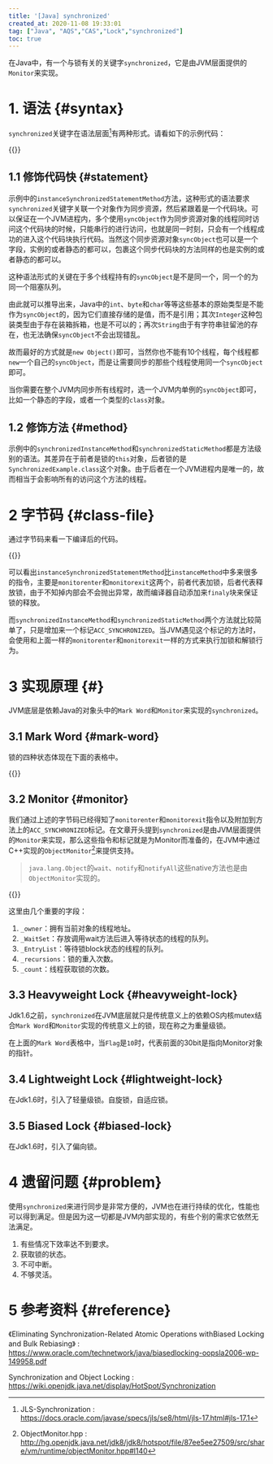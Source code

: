 ```yaml
---
title: '[Java] synchronized'
created_at: 2020-11-08 19:33:01
tag: ["Java", "AQS","CAS","Lock","synchronized"]
toc: true
---
```


在Java中，有一个与锁有关的关键字`synchronized`，它是由JVM层面提供的`Monitor`来实现。

# 1. 语法 {#syntax}

`synchronized`关键字在语法层面[^jls-synchronization]有两种形式。请看如下的示例代码：

{{<highlight-file path="SynchronizedExample.java" lang="java">}}

## 1.1 修饰代码快 {#statement}

示例中的`instanceSynchronizedStatementMethod`方法，这种形式的语法要求`synchronized`关键字关联一个对象作为同步资源，然后紧跟着是一个代码块。可以保证在一个JVM进程内，多个使用`syncObject`作为同步资源对象的线程同时访问这个代码块的时候，只能串行的进行访问，也就是同一时刻，只会有一个线程成功的进入这个代码块执行代码。当然这个同步资源对象`syncObject`也可以是一个字段，实例的或者静态的都可以，包裹这个同步代码块的方法同样的也是实例的或者静态的都可以。

这种语法形式的关键在于多个线程持有的`syncObject`是不是同一个，同一个的为同一个阻塞队列。

由此就可以推导出来，Java中的`int`、`byte`和`char`等等这些基本的原始类型是不能作为`syncObject`的，因为它们直接存储的是值，而不是引用；其次`Integer`这种包装类型由于存在装箱拆箱，也是不可以的；再次`String`由于有字符串驻留池的存在，也无法确保`syncObject`不会出现错乱。

故而最好的方式就是`new Object()`即可，当然你也不能有10个线程，每个线程都`new`一个自己的`syncObject`，而是让需要同步的那些个线程使用同一个`syncObject`即可。

当你需要在整个JVM内同步所有线程时，选一个JVM内单例的`syncObject`即可，比如一个静态的字段，或者一个类型的`class`对象。

## 1.2 修饰方法 {#method}

示例中的`synchronizedInstanceMethod`和`synchronizedStaticMethod`都是方法级别的语法。其差异在于前者是锁的`this`对象，后者锁的是`SynchronizedExample.class`这个对象。由于后者在一个JVM进程内是唯一的，故而相当于会影响所有的访问这个方法的线程。

# 2 字节码 {#class-file}

通过字节码来看一下编译后的代码。

{{<highlight-file path="SynchronizedExample.javap" lang="ini">}}

可以看出`instanceSynchronizedStatementMethod`比`instanceMethod`中多来很多的指令，主要是`monitorenter`和`monitorexit`这两个，前者代表加锁，后者代表释放锁，由于不知掉内部会不会抛出异常，故而编译器自动添加来`finaly`块来保证锁的释放。

而`synchronizedInstanceMethod`和`synchronizedStaticMethod`两个方法就比较简单了，只是增加来一个标记`ACC_SYNCHRONIZED`。当JVM遇见这个标记的方法时，会使用和上面一样的`monitorenter`和`monitorexit`一样的方式来执行加锁和解锁行为。

# 3 实现原理 {#}

JVM底层是依赖Java的对象头中的`Mark Word`和`Monitor`来实现的`synchronized`。

## 3.1 Mark Word {#mark-word} 

锁的四种状态体现在下面的表格中。

{{<inline-html path="mark-word.32bit.html">}}

## 3.2 Monitor {#monitor}

我们通过上述的字节码已经得知了`monitorenter`和`monitorexit`指令以及附加到方法上的`ACC_SYNCHRONIZED`标记。在文章开头提到`synchronized`是由JVM层面提供的`Monitor`来实现，那么这些指令和标记就是为Monitor而准备的，在JVM中通过C++实现的`ObjectMonitor`[^object-monitor-cpp]来提供支持。

> `java.lang.Object`的`wait`、`notify`和`notifyAll`这些native方法也是由`ObjectMonitor`实现的。

{{<highlight-file path="ObjectMonitor.hpp" lang="cpp">}}

这里由几个重要的字段：
1. `_owner`：拥有当前对象的线程地址。
2. `_WaitSet`：存放调用wait方法后进入等待状态的线程的队列。
3. `_EntryList`：等待锁block状态的线程的队列。
4. `_recursions`：锁的重入次数。
5. `_count`：线程获取锁的次数。

## 3.3 Heavyweight Lock {#heavyweight-lock}

Jdk1.6之前，`synchronized`在JVM底层就只是传统意义上的依赖OS内核mutex结合`Mark Word`和`Monitor`实现的传统意义上的锁，现在称之为重量级锁。

在上面的`Mark Word`表格中，当`Flag`是`10`时，代表前面的30bit是指向Monitor对象的指针。

## 3.4 Lightweight Lock {#lightweight-lock}

在Jdk1.6时，引入了轻量级锁。自旋锁，自适应锁。

## 3.5 Biased Lock {#biased-lock}

在Jdk1.6时，引入了偏向锁。

# 4 遗留问题 {#problem}

使用`synchronized`来进行同步是非常方便的，JVM也在进行持续的优化，性能也可以得到满足。但是因为这一切都是JVM内部实现的，有些个别的需求它依然无法满足。

1. 有些情况下效率达不到要求。
2. 获取锁的状态。
3. 不可中断。
4. 不够灵活。

# 5 参考资料 {#reference}

[^jls-synchronization]: JLS-Synchronization : <https://docs.oracle.com/javase/specs/jls/se8/html/jls-17.html#jls-17.1>

[^jvm-synchronization]: JVM-Synchronization : <https://docs.oracle.com/javase/specs/jvms/se8/html/jvms-3.html#jvms-3.14>

[^object-monitor-cpp]: ObjectMonitor.hpp : <http://hg.openjdk.java.net/jdk8/jdk8/hotspot/file/87ee5ee27509/src/share/vm/runtime/objectMonitor.hpp#l140>

《Eliminating Synchronization-Related Atomic Operations withBiased Locking and Bulk Rebiasing》 : <https://www.oracle.com/technetwork/java/biasedlocking-oopsla2006-wp-149958.pdf>

Synchronization and Object Locking : <https://wiki.openjdk.java.net/display/HotSpot/Synchronization>